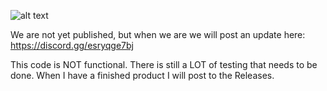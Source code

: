 ![alt text](https://i.imgur.com/bWc0XtX.png)


We are not yet published, but when we are we will post an update here: https://discord.gg/esryqge7bj

This code is NOT functional. There is still a LOT of testing that needs to be done. When I have a finished product I will post to the Releases. 
